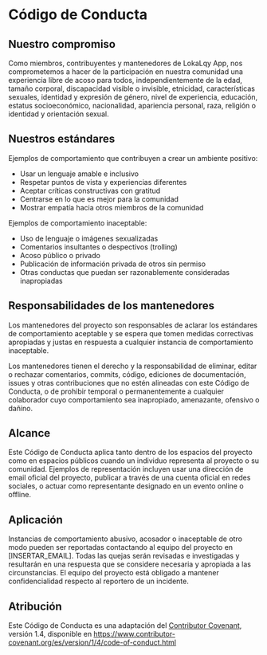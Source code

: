 # Código de Conducta

## Nuestro compromiso

Como miembros, contribuyentes y mantenedores de LokaLqy App, nos comprometemos a hacer de la participación en nuestra comunidad una experiencia libre de acoso para todos, independientemente de la edad, tamaño corporal, discapacidad visible o invisible, etnicidad, características sexuales, identidad y expresión de género, nivel de experiencia, educación, estatus socioeconómico, nacionalidad, apariencia personal, raza, religión o identidad y orientación sexual.

## Nuestros estándares

Ejemplos de comportamiento que contribuyen a crear un ambiente positivo:

- Usar un lenguaje amable e inclusivo
- Respetar puntos de vista y experiencias diferentes
- Aceptar críticas constructivas con gratitud
- Centrarse en lo que es mejor para la comunidad
- Mostrar empatía hacia otros miembros de la comunidad

Ejemplos de comportamiento inaceptable:

- Uso de lenguaje o imágenes sexualizadas
- Comentarios insultantes o despectivos (trolling)
- Acoso público o privado
- Publicación de información privada de otros sin permiso
- Otras conductas que puedan ser razonablemente consideradas inapropiadas

## Responsabilidades de los mantenedores

Los mantenedores del proyecto son responsables de aclarar los estándares de comportamiento aceptable y se espera que tomen medidas correctivas apropiadas y justas en respuesta a cualquier instancia de comportamiento inaceptable.

Los mantenedores tienen el derecho y la responsabilidad de eliminar, editar o rechazar comentarios, commits, código, ediciones de documentación, issues y otras contribuciones que no estén alineadas con este Código de Conducta, o de prohibir temporal o permanentemente a cualquier colaborador cuyo comportamiento sea inapropiado, amenazante, ofensivo o dañino.

## Alcance

Este Código de Conducta aplica tanto dentro de los espacios del proyecto como en espacios públicos cuando un individuo representa al proyecto o su comunidad. Ejemplos de representación incluyen usar una dirección de email oficial del proyecto, publicar a través de una cuenta oficial en redes sociales, o actuar como representante designado en un evento online o offline.

## Aplicación

Instancias de comportamiento abusivo, acosador o inaceptable de otro modo pueden ser reportadas contactando al equipo del proyecto en [INSERTAR_EMAIL]. Todas las quejas serán revisadas e investigadas y resultarán en una respuesta que se considere necesaria y apropiada a las circunstancias. El equipo del proyecto está obligado a mantener confidencialidad respecto al reportero de un incidente.

## Atribución

Este Código de Conducta es una adaptación del [Contributor Covenant](https://www.contributor-covenant.org), versión 1.4, disponible en https://www.contributor-covenant.org/es/version/1/4/code-of-conduct.html
